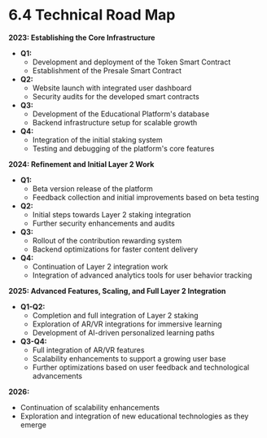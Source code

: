 # 6.4 Technical Road Map

**2023: Establishing the Core Infrastructure**

* **Q1:**
  * Development and deployment of the Token Smart Contract
  * Establishment of the Presale Smart Contract
* **Q2:**
  * Website launch with integrated user dashboard
  * Security audits for the developed smart contracts
* **Q3:**
  * Development of the Educational Platform's database
  * Backend infrastructure setup for scalable growth
* **Q4:**
  * Integration of the initial staking system
  * Testing and debugging of the platform's core features

**2024: Refinement and Initial Layer 2 Work**

* **Q1:**
  * Beta version release of the platform
  * Feedback collection and initial improvements based on beta testing
* **Q2:**
  * Initial steps towards Layer 2 staking integration
  * Further security enhancements and audits
* **Q3:**
  * Rollout of the contribution rewarding system
  * Backend optimizations for faster content delivery
* **Q4:**
  * Continuation of Layer 2 integration work
  * Integration of advanced analytics tools for user behavior tracking

**2025: Advanced Features, Scaling, and Full Layer 2 Integration**

* **Q1-Q2:**
  * Completion and full integration of Layer 2 staking
  * Exploration of AR/VR integrations for immersive learning
  * Development of AI-driven personalized learning paths
* **Q3-Q4:**
  * Full integration of AR/VR features
  * Scalability enhancements to support a growing user base
  * Further optimizations based on user feedback and technological advancements

**2026:**

* Continuation of scalability enhancements
* Exploration and integration of new educational technologies as they emerge

